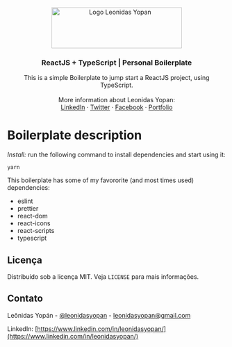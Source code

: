 <!-- PROJECT LOGO -->
<br />
<p align="center">
  <a href="https://leonidasyopan.com/">
    <img src="https://leonidasyopan.com/img/logo-leonidas-yopan.png" alt="Logo Leonidas Yopan" width="300" height="94" target="_blank">
  </a>

  <h3 align="center">ReactJS + TypeScript | Personal Boilerplate</h3>

  <p align="center">
    This is a simple Boilerplate to jump start a ReactJS project, using TypeScript.
    <br />
    <br />
    More information about Leonidas Yopan:
    <br />
    <a href="https://www.linkedin.com/in/leonidasyopan/" target="_blank">LinkedIn</a>
    ·
    <a href="https://twitter.com/leonidasyopan" target="_blank">Twitter</a>
    ·
    <a href="https://www.facebook.com/leonidasyopan" target="_blank">Facebook</a>
    ·
    <a href="https://leonidasyopan.com/" target="_blank">Portfolio</a>
  </p>
</p>

# Boilerplate description

_Install:_ run the following command to install dependencies and start using it:

```
yarn
```

This boilerplate has some of my favororite (and most times used) dependencies:

- eslint
- prettier
- react-dom
- react-icons
- react-scripts
- typescript

<!-- LICENSE -->

## Licença

Distribuído sob a licença MIT. Veja `LICENSE` para mais informações.

<!-- CONTACT -->

## Contato

Leônidas Yopán - [@leonidasyopan](https://twitter.com/leonidasyopan) - leonidasyopan@gmail.com

LinkedIn: [https://www.linkedin.com/in/leonidasyopan/](https://www.linkedin.com/in/leonidasyopan/)
